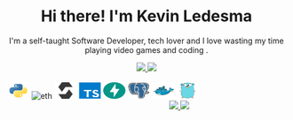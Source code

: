 <div align="center">
  <h1>Hi there! I'm Kevin Ledesma</h1>
  <p>I'm a self-taught Software Developer, tech lover and I love wasting my time playing video games and coding .</p>
  <div>
    <a href="https://github.com/QU3B1M">
      <img height="180em" src="https://github-readme-stats.vercel.app/api?username=QU3B1M&show_icons=true&theme=github_dark&include_all_commits=true&count_private=true&hide_border=true"/>
      <img height="180em" src="https://github-readme-stats.vercel.app/api/top-langs/?username=QU3B1M&layout=compact&langs_count=6&theme=github_dark&hide_border=true&count_private=true"/>
    </a>
  </div>
</div>
<br/>
<div align="center"> 
  <img alt="Py" height="30" width="40" src="https://raw.githubusercontent.com/devicons/devicon/master/icons/python/python-original.svg">
  <img alt="eth" height="30" width="40" src="https://cdn.worldvectorlogo.com/logos/ethereum-eth.svg">
  <img alt="Sol" height="30" width="40" src="https://raw.githubusercontent.com/devicons/devicon/master/icons/solidity/solidity-plain.svg">
  <img alt="TS" height="30" width="40" src="https://raw.githubusercontent.com/devicons/devicon/master/icons/typescript/typescript-original.svg">
  <img alt="FastAPI" height="30" width="40" src="https://raw.githubusercontent.com/devicons/devicon/master/icons/fastapi/fastapi-original.svg">
  <img alt="PSQL" height="30" width="40" src="https://raw.githubusercontent.com/devicons/devicon/master/icons/postgresql/postgresql-original.svg">
  <img alt="Docker" height="30" width="40" src="https://raw.githubusercontent.com/devicons/devicon/master/icons/docker/docker-original.svg">
  <img alt="Go" height="30" width="40" src="https://raw.githubusercontent.com/devicons/devicon/master/icons/go/go-original.svg">
  &nbsp  &nbsp  &nbsp  &nbsp  &nbsp  &nbsp  &nbsp  &nbsp  &nbsp  &nbsp  &nbsp  &nbsp  &nbsp  &nbsp  &nbsp  &nbsp  &nbsp  &nbsp  &nbsp  &nbsp  &nbsp  &nbsp  &nbsp  &nbsp  &nbsp  &nbsp  &nbsp  &nbsp  &nbsp  &nbsp  &nbsp  &nbsp  &nbsp  &nbsp  &nbsp
  <a align="right" href = "mailto:kevinledesmam95@gmail.com"><img src="https://img.shields.io/badge/-Gmail-%23333?style=for-the-badge&logo=gmail&logoColor=white" target="_blank">       </a>
  <a align="right"  href="https://www.linkedin.com/in/ledesma-kevin/" target="_blank"><img src="https://img.shields.io/badge/-LinkedIn-%230077B5?style=for-the-badge&logo=linkedin&logoColor=white" target="_blank"></a> 
</div>

